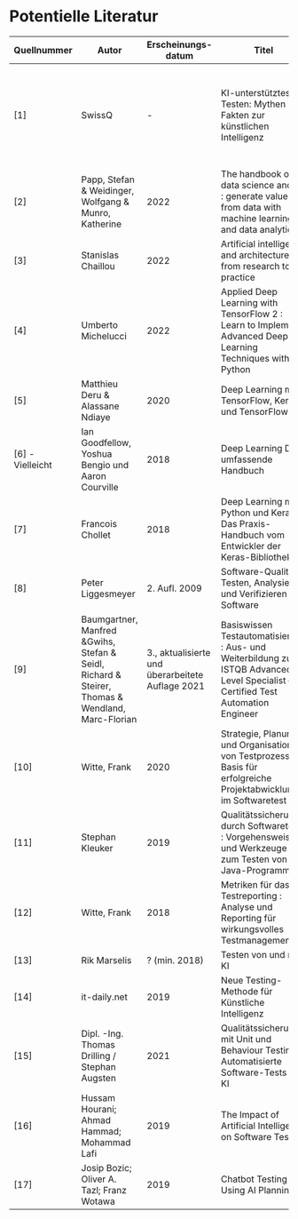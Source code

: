 # Potentielle Literatur

|Quellnummer|Autor|Erscheinungs-datum|Titel|Themen-bereich|Link/Quelle|Downloaded|Durchgearbeitet|
|-|-|-|-|-|-|-|-|
|[1]|SwissQ|-|KI-unterstütztes Testen: Mythen und Fakten zur künstlichen Intelligenz|Allgemein| https://swissq.it/news/ki-unterstuetztes-testen-mythen-und-fakten-zur-kuenstlichen-intelligenz/ [1/1]-  https://swissq.it/management/ki-gesteuerte-software-und-systeme-im-taeglichen-einsatz-teil-2-von-5/ [1/2]- https://swissq.it/news/software-testing-mit-kuenstlicher-intelligenz-eine-marktbetrachtung-teil-3-von-5/ [1/3] - https://swissq.it/testing/ki-gesteuerte-software-meets-testing-etwas-ganz-neues-oder-business-as-usual-teil-4-von-5/ [1/4] - https://swissq.it/testing/ki-gesteuerte-software-testing-gegen-bias-und-drift/ [1/5]
|[2]|Papp, Stefan & Weidinger, Wolfgang & Munro, Katherine|2022|The handbook of data science and AI : generate value from data with machine learning and data analytics|KI|DHBW UniBibo / https://www.hanser-elibrary.com/doi/book/10.3139/9781569908877|
|[3]|Stanislas Chaillou|2022|Artificial intelligence and architecture : from research to practice|KI| DHBW UniBibo / https://www.degruyter.com/document/doi/10.1515/9783035624045/html |yes|no|
|[4]|Umberto Michelucci|2022|Applied Deep Learning with TensorFlow 2 : Learn to Implement Advanced Deep Learning Techniques with Python|KI|DHBW UniBibo / https://link.springer.com/book/10.1007/978-1-4842-8020-1 |yes|no|
|[5]|Matthieu Deru & Alassane Ndiaye|2020|Deep Learning mit TensorFlow, Keras und TensorFlow.js|KI|Zuhause|
|[6] - Vielleicht|Ian Goodfellow, Yoshua Bengio und Aaron Courville|2018|Deep Learning Das umfassende Handbuch|KI|- (noch nicht gefunden)|
|[7]| Francois Chollet|2018|Deep Learning mit Python und Keras: Das Praxis-Handbuch vom Entwickler der Keras-Bibliothek|KI|- (nur empfohlen, nicht online gefunden bisher)|
|[8]|Peter Liggesmeyer|2. Aufl. 2009|Software-Qualität : Testen, Analysieren und Verifizieren von Software|Test|DHBW UniBibo / DNB|yes|no|
|[9]|Baumgartner, Manfred &Gwihs, Stefan & Seidl, Richard & Steirer, Thomas & Wendland, Marc-Florian|3., aktualisierte und überarbeitete Auflage 2021| 	Basiswissen Testautomatisierung : Aus- und Weiterbildung zum ISTQB Advanced Level Specialist – Certified Test Automation Engineer | Test | DNB |
|[10]|Witte, Frank|2020| Strategie, Planung und Organisation von Testprozessen : Basis für erfolgreiche Projektabwicklung im Softwaretest|Test/bisschen KI|DNB|yes|no|
|[11]|Stephan Kleuker|2019|Qualitätssicherung durch Softwaretests : Vorgehensweisen und Werkzeuge zum Testen von Java-Programmen | Test  | DNB|yes|no
|[12]|Witte, Frank|2018| 	Metriken für das Testreporting : Analyse und Reporting für wirkungsvolles Testmanagement | Test | DNB|yes|no
|[13]|Rik Marselis|? (min. 2018)|Testen von und mit KI|Test/KI|https://www.sigs-datacom.de/trendletter/2020-18/8-testen-von-und-mit-ki|
|[14]|it-daily.net|2019|Neue Testing-Methode für Künstliche Intelligenz|Test/KI|https://www.it-daily.net/it-management/business-software/neue-testing-methode-fuer-kuenstliche-intelligenz|
|[15]| Dipl. -Ing. Thomas Drilling / Stephan Augsten|2021|Qualitätssicherung mit Unit und Behaviour Testing Automatisierte Software-Tests mit KI |Test/KI|https://www.dev-insider.de/automatisierte-software-tests-mit-ki-a-1009622/|
|[16]|Hussam Hourani; Ahmad Hammad; Mohammad Lafi|2019|The Impact of Artificial Intelligence on Software Testing|Test/KI|https://ieeexplore.ieee.org/abstract/document/8717439|
|[17]|Josip Bozic; Oliver A. Tazl; Franz Wotawa|2019|Chatbot Testing Using AI Planning|Test/KI/Example| https://ieeexplore.ieee.org/abstract/document/8718222 |
